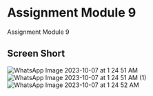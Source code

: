 # Assignment Module 9

Assignment Module 9

## Screen Short

![WhatsApp Image 2023-10-07 at 1 24 51 AM](https://github.com/iamazmarul/myfirst_flutter_app/assets/55909678/01b16683-6858-4b8f-8cf1-635d11ead32b)
![WhatsApp Image 2023-10-07 at 1 24 51 AM (1)](https://github.com/iamazmarul/myfirst_flutter_app/assets/55909678/fc197aa1-de3a-4f8a-8ed7-ab51579eb4f5)
![WhatsApp Image 2023-10-07 at 1 24 52 AM](https://github.com/iamazmarul/myfirst_flutter_app/assets/55909678/0872356d-2266-44c0-b7f7-156a8d75f44e)

